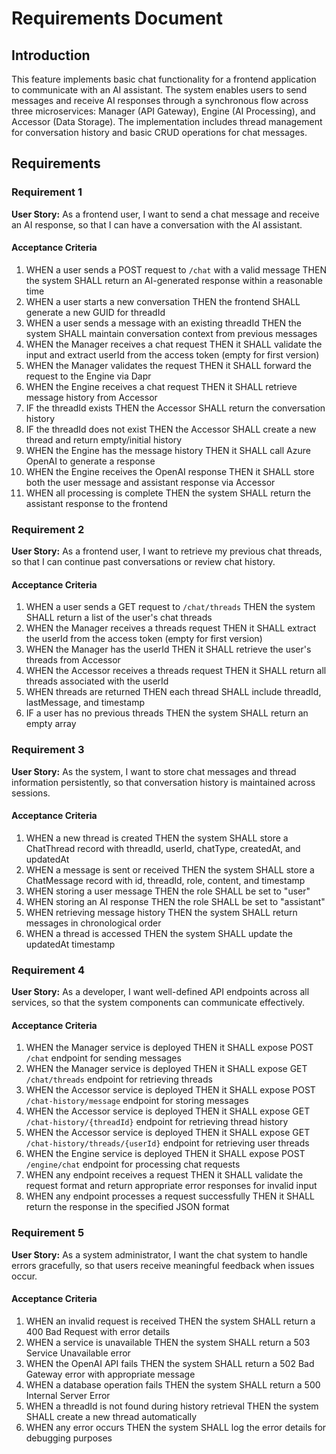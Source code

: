 # Requirements Document

## Introduction

This feature implements basic chat functionality for a frontend application to communicate with an AI assistant. The system enables users to send messages and receive AI responses through a synchronous flow across three microservices: Manager (API Gateway), Engine (AI Processing), and Accessor (Data Storage). The implementation includes thread management for conversation history and basic CRUD operations for chat messages.

## Requirements

### Requirement 1

**User Story:** As a frontend user, I want to send a chat message and receive an AI response, so that I can have a conversation with the AI assistant.

#### Acceptance Criteria

1. WHEN a user sends a POST request to `/chat` with a valid message THEN the system SHALL return an AI-generated response within a reasonable time
2. WHEN a user starts a new conversation THEN the frontend SHALL generate a new GUID for threadId
3. WHEN a user sends a message with an existing threadId THEN the system SHALL maintain conversation context from previous messages
4. WHEN the Manager receives a chat request THEN it SHALL validate the input and extract userId from the access token (empty for first version)
5. WHEN the Manager validates the request THEN it SHALL forward the request to the Engine via Dapr
6. WHEN the Engine receives a chat request THEN it SHALL retrieve message history from Accessor
7. IF the threadId exists THEN the Accessor SHALL return the conversation history
8. IF the threadId does not exist THEN the Accessor SHALL create a new thread and return empty/initial history
9. WHEN the Engine has the message history THEN it SHALL call Azure OpenAI to generate a response
10. WHEN the Engine receives the OpenAI response THEN it SHALL store both the user message and assistant response via Accessor
11. WHEN all processing is complete THEN the system SHALL return the assistant response to the frontend

### Requirement 2

**User Story:** As a frontend user, I want to retrieve my previous chat threads, so that I can continue past conversations or review chat history.

#### Acceptance Criteria

1. WHEN a user sends a GET request to `/chat/threads` THEN the system SHALL return a list of the user's chat threads
2. WHEN the Manager receives a threads request THEN it SHALL extract the userId from the access token (empty for first version)
3. WHEN the Manager has the userId THEN it SHALL retrieve the user's threads from Accessor
4. WHEN the Accessor receives a threads request THEN it SHALL return all threads associated with the userId
5. WHEN threads are returned THEN each thread SHALL include threadId, lastMessage, and timestamp
6. IF a user has no previous threads THEN the system SHALL return an empty array

### Requirement 3

**User Story:** As the system, I want to store chat messages and thread information persistently, so that conversation history is maintained across sessions.

#### Acceptance Criteria

1. WHEN a new thread is created THEN the system SHALL store a ChatThread record with threadId, userId, chatType, createdAt, and updatedAt
2. WHEN a message is sent or received THEN the system SHALL store a ChatMessage record with id, threadId, role, content, and timestamp
3. WHEN storing a user message THEN the role SHALL be set to "user"
4. WHEN storing an AI response THEN the role SHALL be set to "assistant"
5. WHEN retrieving message history THEN the system SHALL return messages in chronological order
6. WHEN a thread is accessed THEN the system SHALL update the updatedAt timestamp

### Requirement 4

**User Story:** As a developer, I want well-defined API endpoints across all services, so that the system components can communicate effectively.

#### Acceptance Criteria

1. WHEN the Manager service is deployed THEN it SHALL expose POST `/chat` endpoint for sending messages
2. WHEN the Manager service is deployed THEN it SHALL expose GET `/chat/threads` endpoint for retrieving threads
3. WHEN the Accessor service is deployed THEN it SHALL expose POST `/chat-history/message` endpoint for storing messages
4. WHEN the Accessor service is deployed THEN it SHALL expose GET `/chat-history/{threadId}` endpoint for retrieving thread history
5. WHEN the Accessor service is deployed THEN it SHALL expose GET `/chat-history/threads/{userId}` endpoint for retrieving user threads
6. WHEN the Engine service is deployed THEN it SHALL expose POST `/engine/chat` endpoint for processing chat requests
7. WHEN any endpoint receives a request THEN it SHALL validate the request format and return appropriate error responses for invalid input
8. WHEN any endpoint processes a request successfully THEN it SHALL return the response in the specified JSON format

### Requirement 5

**User Story:** As a system administrator, I want the chat system to handle errors gracefully, so that users receive meaningful feedback when issues occur.

#### Acceptance Criteria

1. WHEN an invalid request is received THEN the system SHALL return a 400 Bad Request with error details
2. WHEN a service is unavailable THEN the system SHALL return a 503 Service Unavailable error
3. WHEN the OpenAI API fails THEN the system SHALL return a 502 Bad Gateway error with appropriate message
4. WHEN a database operation fails THEN the system SHALL return a 500 Internal Server Error
5. WHEN a threadId is not found during history retrieval THEN the system SHALL create a new thread automatically
6. WHEN any error occurs THEN the system SHALL log the error details for debugging purposes
